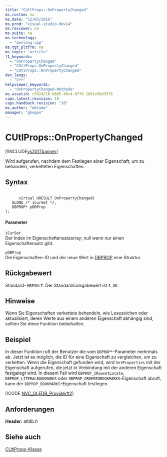 ```yaml
---
title: "CUtlProps::OnPropertyChanged"
ms.custom: na
ms.date: "12/03/2016"
ms.prod: "visual-studio-dev14"
ms.reviewer: na
ms.suite: na
ms.technology: 
  - "devlang-cpp"
ms.tgt_pltfrm: na
ms.topic: "article"
f1_keywords: 
  - "OnPropertyChanged"
  - "CUtlProps.OnPropertyChanged"
  - "CUtlProps::OnPropertyChanged"
dev_langs: 
  - "C++"
helpviewer_keywords: 
  - "OnPropertyChanged-Methode"
ms.assetid: c5924210-b685-46c4-87f8-1b81e5bd3378
caps.latest.revision: 10
caps.handback.revision: "10"
ms.author: "mblome"
manager: "ghogen"
---
```

# CUtlProps::OnPropertyChanged
[!INCLUDE[vs2017banner](../../assembler/inline/includes/vs2017banner.md)]

Wird aufgerufen, nachdem dem Festlegen einer Eigenschaft, um zu behandeln, verketteten Eigenschaften.  
  
## Syntax  
  
```  
  
      virtual HRESULT OnPropertyChanged(  
   ULONG /* iCurSet */,  
   DBPROP* pDBProp   
);  
```  
  
#### Parameter  
 `iCurSet`  
 Der Index im Eigenschaftensatzarray; null wenn nur einen Eigenschaftensatz gibt.  
  
 `pDBProp`  
 Die Eigenschaften\-ID und der neue Wert in [DBPROP](https://msdn.microsoft.com/en-us/library/ms717970.aspx) eine Struktur.  
  
## Rückgabewert  
 Standard\- `HRESULT`.  Der Standardrückgabewert ist `S_OK`.  
  
## Hinweise  
 Wenn Sie Eigenschaften verkettete behandeln, wie Lesezeichen oder aktualisiert, deren Werte aus einem anderen Eigenschaft abhängig sind, sollten Sie diese Funktion beibehalten.  
  
## Beispiel  
 In dieser Funktion ruft der Benutzer die vom `DBPROP*`\-Parameter mehrmals ab.  Jetzt ist es möglich, die ID für eine Eigenschaft zu vergleichen, um zu verketten.  Wenn die Eigenschaft gefunden wird, wird `SetProperties` mit der Eigenschaft aufgerufen, die jetzt in Verbindung mit der anderen Eigenschaft festgelegt wird.  In diesem Fall wird `DBPROP_IRowsetLocate`, `DBPROP_LITERALBOOKMARKS` oder `DBPROP_ORDEREDBOOKMARKS`\-Eigenschaft abruft, kann der `DBPROP_BOOKMARKS`\-Eigenschaft festlegen.  
  
 [!CODE [NVC_OLEDB_Provider#2](../CodeSnippet/VS_Snippets_Cpp/NVC_OLEDB_Provider#2)]  
  
## Anforderungen  
 **Header:** atldb.h  
  
## Siehe auch  
 [CUtlProps\-Klasse](../../data/oledb/cutlprops-class.md)